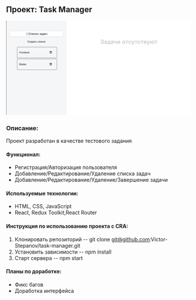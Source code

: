 ## Проект: Task Manager

![Проект](/demo/demo.png)

### Описание:

Проект разработан в качестве тестового задания

#### Функционал:

- Регистрация/Авторизация пользователя
- Добавление/Редактирование/Удаление списка задач
- Добавление/Редактирование/Удаление/Завершение задачи

#### Используемые технологии:

- HTML, CSS, JavaScript
- React, Redux Toolkit,React Router

#### Инструкция по использованию проекта c CRA:

1. Клонировать репозиторий
   -- git clone git@github.com:Victor-Stepanov/task-manager.git
2. Установить зависимости
   -- npm install
3. Старт сервера
   -- npm start

#### Планы по доработке:
* Фикс багов
* Доработка интерфейса
